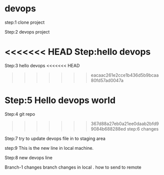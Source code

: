 # devops

step:1 clone project

Step:2 devops project

<<<<<<< HEAD
Step:hello devops
=======
Step:3 hello devops
<<<<<<< HEAD
>>>>>>> eacaac261e2cce1b436d5b9bcaa80fd57ad0047a


Step:5 Hello devops world
=======

Step:4  git repo
>>>>>>> 367d88a27eb0a21ee0daab2bfd99084b688288ed
step:6   changes


Step:7
try to update devops file in to staging area

step:9
This is the new line in local machine.

Step:8
new devops line

Branch-1 changes
 branch changes in local . how to send to remote





